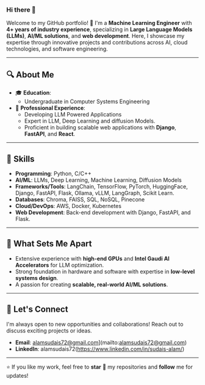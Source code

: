 ### Hi there 👋

Welcome to my GitHub portfolio! 🚀 I'm a **Machine Learning Engineer** with **4+ years of industry experience**, specializing in **Large Language Models (LLMs)**, **AI/ML solutions**, and **web development**. Here, I showcase my expertise through innovative projects and contributions across AI, cloud technologies, and software engineering.

---

## 🔍 About Me
- 🎓 **Education**:  
  - Undergraduate in Computer Systems Engineering  
- 💼 **Professional Experience**:  
  - Developing LLM Powered Applications
  - Expert in LLM, Deep Learning and diffusion Models.
  - Proficient in building scalable web applications with **Django**, **FastAPI**, and **React**.  

---

## 🔧 Skills
- **Programming**: Python, C/C++  
- **AI/ML**: LLMs, Deep Learning, Machine Learning, Diffusion Models  
- **Frameworks/Tools**: LangChain, TensorFlow, PyTorch, HuggingFace, Django, FastAPI, Flask, Ollama, vLLM, LangGraph, Scikit Learn.
- **Databases**: Chroma, FAISS, SQL, NoSQL, Pinecone
- **Cloud/DevOps**: AWS, Docker, Kubernetes  
- **Web Development**: Back-end development with Django, FastAPI, and Flask.


---

## 🌟 What Sets Me Apart
- Extensive experience with **high-end GPUs** and **Intel Gaudi AI Accelerators** for LLM optimization.  
- Strong foundation in hardware and software with expertise in **low-level systems design**.  
- A passion for creating **scalable, real-world AI/ML solutions**.

---

## 🤝 Let's Connect
I'm always open to new opportunities and collaborations! Reach out to discuss exciting projects or ideas.  

- **Email**: alamsudais72@gmail.com](mailto:alamsudais72@gmail.com)  
- **LinkedIn**: alamsudais72(https://www.linkedin.com/in/sudais-alam/)  

---

⭐ If you like my work, feel free to **star** 🌟 my repositories and **follow** me for updates!
